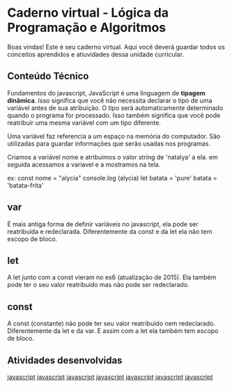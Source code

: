 # Caderno virtual - Lógica da Programação e Algoritmos
Boas vindas! Este é seu caderno virtual. Aqui você deverá guardar todos os conceitos aprendidos e atiuvidades dessa unidade curricular. 


## Conteúdo Técnico

Fundamentos do javascript, JavaScript é uma linguagem de __tipagem dinâmica__.
Isso significa que você não necessita declarar o tipo de uma variável antes de sua atribuição.
O tipo será automaticamente determinado quando o programa for processado.
Isso também significa que você pode reatribuir uma mesma variável com um tipo diferente.

Uma variável faz referencia a um espaço na memória do computador.
São utilizadas para guardar informações que serão usadas nos programas.

Criamos a variável nome e atribuimos o valor string de 'natalya' a ela.
em seguida acessamos a variavel e a mostramos na tela.

ex: 
const nome = "alycia"
console.log (alycia)
let batata = 'pure'
batata = 'batata-frita'
## var

É  mais antiga forma de definir variáveis no javascript, ela pode ser reatribuída e redeclarada. 
Diferentemente da const e da let ela não tem escopo de bloco.

## let

A let junto com a const vieram no es6 (atualização de 2015).
Ela também pode ter o seu valor reatribuido mas não pode ser redeclarado.

## const

A const (constante) não pode ter seu valor reatribuído nem redeclarado.
Diferentemente da let e da var. E assim com a let ela também tem escopo de bloco.


## Atividades desenvolvidas
[javascript](https://codepen.io/alyrdx29/pen/YzoEPNy)
[javascript](https://codepen.io/alyrdx29/pen/WNqXvrY)
[javascript](https://codepen.io/alyrdx29/pen/wvLyYJr)
[javascript](https://codepen.io/alyrdx29/pen/BagYqWd)
[javascript](https://codepen.io/alyrdx29/pen/YzoYdeK)
[javascript](https://codepen.io/alyrdx29/pen/rNEYdVj)
[javascript](https://codepen.io/alyrdx29/pen/gONXoZR)
